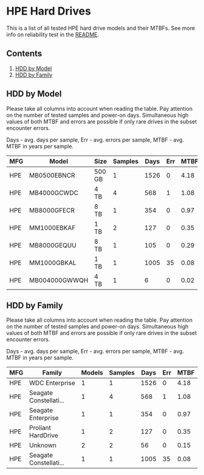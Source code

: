 HPE Hard Drives
===============

This is a list of all tested HPE hard drive models and their MTBFs. See more
info on reliability test in the [README](https://github.com/linuxhw/SMART).

Contents
--------

1. [ HDD by Model  ](#hdd-by-model)
2. [ HDD by Family ](#hdd-by-family)

HDD by Model
------------

Please take all columns into account when reading the table. Pay attention on the
number of tested samples and power-on days. Simultaneous high values of both MTBF
and errors are possible if only rare drives in the subset encounter errors.

Days - avg. days per sample,
Err  - avg. errors per sample,
MTBF - avg. MTBF in years per sample.

| MFG       | Model              | Size   | Samples | Days  | Err   | MTBF |
|-----------|--------------------|--------|---------|-------|-------|------|
| HPE       | MB0500EBNCR        | 500 GB | 1       | 1526  | 0     | 4.18   |
| HPE       | MB4000GCWDC        | 4 TB   | 4       | 568   | 1     | 1.08   |
| HPE       | MB8000GFECR        | 8 TB   | 1       | 354   | 0     | 0.97   |
| HPE       | MM1000EBKAF        | 1 TB   | 2       | 127   | 0     | 0.35   |
| HPE       | MB8000GEQUU        | 8 TB   | 1       | 105   | 0     | 0.29   |
| HPE       | MM1000GBKAL        | 1 TB   | 1       | 1005  | 35    | 0.08   |
| HPE       | MB004000GWWQH      | 4 TB   | 1       | 6     | 0     | 0.02   |

HDD by Family
-------------

Please take all columns into account when reading the table. Pay attention on the
number of tested samples and power-on days. Simultaneous high values of both MTBF
and errors are possible if only rare drives in the subset encounter errors.

Days - avg. days per sample,
Err  - avg. errors per sample,
MTBF - avg. MTBF in years per sample.

| MFG       | Family                 | Models | Samples | Days  | Err   | MTBF |
|-----------|------------------------|--------|---------|-------|-------|------|
| HPE       | WDC Enterprise         | 1      | 1       | 1526  | 0     | 4.18   |
| HPE       | Seagate Constellati... | 1      | 4       | 568   | 1     | 1.08   |
| HPE       | Seagate Enterprise     | 1      | 1       | 354   | 0     | 0.97   |
| HPE       | Proliant HardDrive     | 1      | 2       | 127   | 0     | 0.35   |
| HPE       | Unknown                | 2      | 2       | 56    | 0     | 0.15   |
| HPE       | Seagate Constellati... | 1      | 1       | 1005  | 35    | 0.08   |
